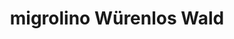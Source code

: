 ---
title: "migrolino Würenlos Wald"
url: /wuerenlos/migrolino-wuerenlos-wald/
shop: Lebensmittel
---